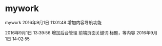 # mywork
mywork
2016年9月1日 11:01:48
    增加内容导航功能

2016年9月1日 13:39:56
增加后台管理 前端页面关键词 标题，等内容
2016年9月1日 14:02:55
